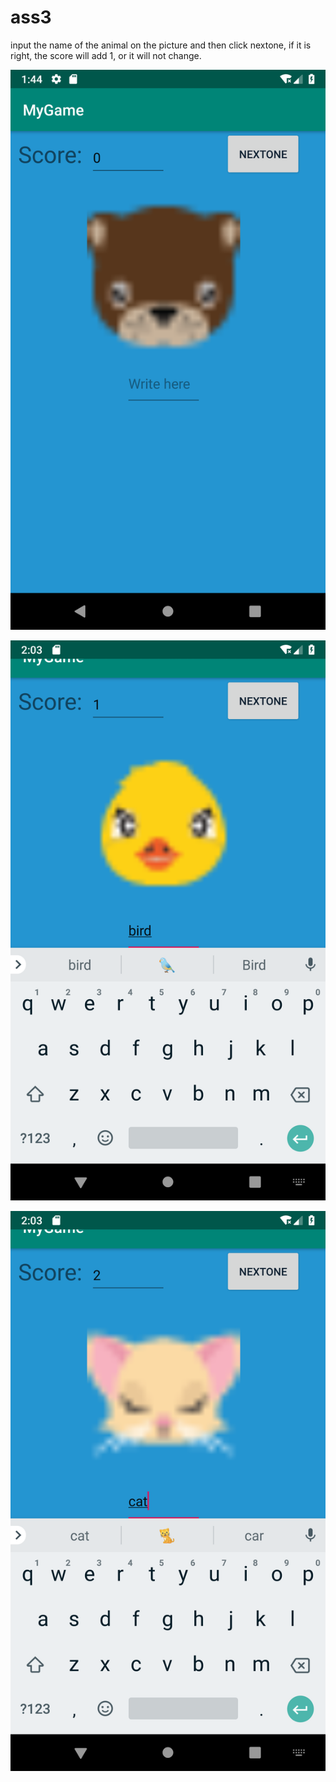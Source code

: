 # ass3
input the name of the animal on the picture and then click nextone, if it is right, the score will add 1, or it will not change.

![image](https://github.com/cdhappy/ass3/blob/master/Screenshot_1551750283.png)


![image](https://github.com/cdhappy/ass3/blob/master/Screenshot_1551751393.png)


![image](https://github.com/cdhappy/ass3/blob/master/Screenshot_1551751419.png)

